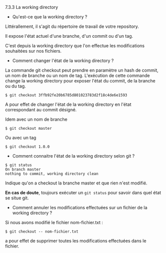7.3.3 La working directory
- Qu'est-ce que la working directory ?

Littérallement, il s'agit du répertoire de travail de votre repository.

Il expose l'état actuel d'une branche, d'un commit ou d'un tag.

C'est depuis la working directory que l'on effectue les modifications souhaitées sur nos fichiers.

- Comment changer l'état de la working directory ?

La commande git checkout peut prendre en paramètre un hash de commit, un nom de branche ou un nom de tag. L'exécution de cette commande change la working directory pour exposer l'état du commit, de la branche ou du tag.

```
$ git checkout 3ffb92fe20b6785d801023783d2f18c4de6e1593
```

A pour effet de changer l'état de la working directory en l'état correspondant au commit désigné.

Idem avec un nom de branche

```
$ git checkout master
```

Ou avec un tag

```
$ git checkout 1.0.0
```

- Comment connaitre l'état de la working directory selon git ?

```
$ git status
On branch master
nothing to commit, working directory clean
```

Indique qu'on a checkout la branche master et que rien n'est modifié.

**En cas de doute**, toujours exécuter un `git status` pour savoir dans quel état se situe git.

- Comment annuler les modifications effectuées sur un fichier de la working directory ?

Si nous avons modifié le fichier nom-fichier.txt :

```
$ git checkout -- nom-fichier.txt
```

a pour effet de supprimer toutes les modifications effectuées dans le fichier.
